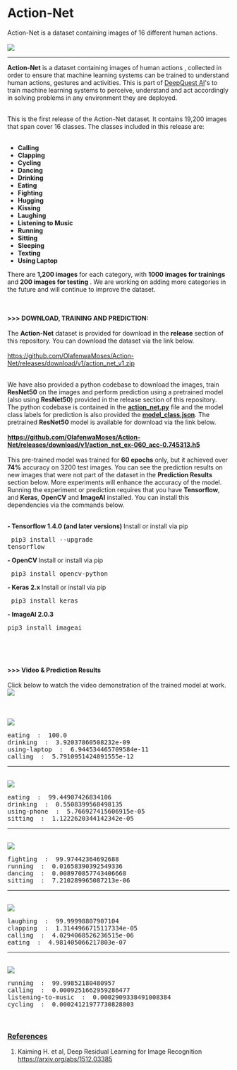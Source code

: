 # Action-Net
Action-Net is a dataset containing images of 16 different human actions.
<br><br>
<img src="images/action_net.jpg" />
<hr>
<b>Action-Net</b> is a dataset containing images of human actions , collected in order to ensure that machine learning systems can be trained
 to understand human actions, gestures and activities. This is part of <a href="https://deepquestai.com" >DeepQuest AI</a>'s to train machine learning systems to 
  perceive, understand and act accordingly in solving problems in any environment they are deployed. <br><br>

  This is the first release of the Action-Net dataset. It contains 19,200 images that span cover 16 classes. The classes
  included in this release are: <br><br>

  - <b> Calling </b> <br>
  - <b> Clapping </b> <br>
  - <b> Cycling </b> <br>
  - <b> Dancing </b> <br>
  - <b> Drinking </b> <br>
  - <b> Eating </b> <br>
  - <b> Fighting </b> <br>
  - <b> Hugging </b> <br>
  - <b> Kissing </b> <br>
  - <b> Laughing </b> <br>
  - <b> Listening to Music </b> <br>
  - <b> Running </b> <br>
  - <b> Sitting </b> <br>
  - <b> Sleeping </b> <br>
  - <b> Texting </b> <br>
  - <b> Using Laptop </b> <br>
  

  There are <b>1,200 images</b> for each category, with <b>1000 images for trainings </b> and <b>200 images for testing</b> . We are working on adding more
   categories in the future and will continue to improve the dataset.
  <br><br> <br>

  <b>>>> DOWNLOAD, TRAINING AND PREDICTION: </b> <br><br>
 The <b>Action-Net</b> dataset is provided for download in the <b>release</b> section of this repository.
 You can download the dataset via the link below.<br><br> <a href="https://github.com/OlafenwaMoses/Action-Net/releases/download/v1/action_net_v1.zip" >https://github.com/OlafenwaMoses/Action-Net/releases/download/v1/action_net_v1.zip</a>  <br><br>

 We have also provided a python codebase to download the images, train <b>ResNet50</b> on the images
  and perform prediction using a pretrained model (also using <b>ResNet50</b>) provided in the release section of this repository.
  The python codebase is contained in the <b><a href="action_net.py" >action_net.py</a></b> file and the model class labels for prediction is also provided the 
  <b><a href="model_class.json" >model_class.json</a></b>. The pretrained <b>ResNet50</b> model is available for download via the link below. <br><br> 
  <b><a href="https://github.com/OlafenwaMoses/Action-Net/releases/download/v1/action_net_ex-060_acc-0.745313.h5" >https://github.com/OlafenwaMoses/Action-Net/releases/download/v1/action_net_ex-060_acc-0.745313.h5</a></b><br>
  <br>
   This pre-trained model was trained for **60 epochs** only, but it achieved over **74%** accuracy on 3200 test images. You can see the prediction results on new images that were not part of the dataset in the **Prediction Results** section below. More experiments will enhance the accuracy of the model.
<br>
Running the experiment or prediction requires that you have **Tensorflow**, and **Keras**, **OpenCV** and **ImageAI** installed. You can install this dependencies via the commands below.

<br><span><b>- Tensorflow 1.4.0 (and later versions)  </b>      <a href="https://www.tensorflow.org/install/install_windows" style="text-decoration: none;" > Install</a></span> or install via pip <pre> pip3 install --upgrade tensorflow </pre> 
       
  <span><b>- OpenCV  </b>        <a href="https://pypi.python.org/pypi/opencv-python" style="text-decoration: none;" >Install</a></span> or install via pip <pre> pip3 install opencv-python </pre> 
       
   <span><b>- Keras 2.x  </b>     <a href="https://keras.io/#installation" style="text-decoration: none;" >Install</a></span> or install via pip <pre> pip3 install keras </pre> 
  
   <span><b>- ImageAI 2.0.3  </b>  
   <span>      <pre>pip3 install imageai </pre></span> <br><br> <br>



<b>>>> Video & Prediction Results</b> <br><br>
Click below to watch the video demonstration of the trained model at work. <br>
<a href="https://www.youtube.com/watch?v=PupK_qd3bP0" ><img src="images/video_image.jpg" /></a>
<br><br><br><br>
  <img src="images/1.jpg" />
<pre>
eating  :  100.0
drinking  :  3.92037860508232e-09
using-laptop  :  6.944534465709584e-11
calling  :  5.7910951424891555e-12
</pre>

<hr>
<br>
<img src="images/2.jpg" />
<pre>
eating  :  99.44907426834106
drinking  :  0.5508399568498135
using-phone  :  5.766927415606915e-05
sitting  :  1.1222620344142342e-05
</pre>

<hr>
<br>

<img src="images/3.jpg" />
<pre>
fighting  :  99.97442364692688
running  :  0.01658390392549336
dancing  :  0.008970857743406668
sitting  :  7.210289965087213e-06
</pre>

<hr>
<br>

<img src="images/4.jpg" />
<pre>
laughing  :  99.99998807907104
clapping  :  1.3144966715117334e-05
calling  :  4.0294068526236515e-06
eating  :  4.981405066217803e-07
</pre>


<hr>
<br>

<img src="images/5.jpg" />
<pre>
running  :  99.99852180480957
calling  :  0.0009251662959286477
listening-to-music  :  0.0002909338491008384
cycling  :  0.00024121977730828803
</pre>


<br>

<h3><b><u>References</u></b></h3>

 
 1. Kaiming H. et al, Deep Residual Learning for Image Recognition <br>
 <a href="https://arxiv.org/abs/1512.03385" >https://arxiv.org/abs/1512.03385</a> <br><br>
